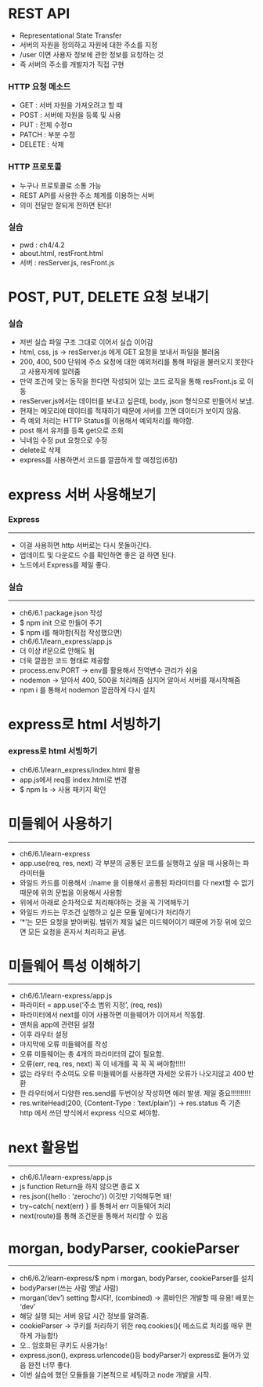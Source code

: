 # REST API

- Representational State Transfer
- 서버의 자원을 정의하고 자원에 대한 주소를 지정
- /user 이면 사용자 정보에 관한 정보를 요청하는 것
- 즉 서버의 주소를 개발자가 직접 구현

### HTTP 요청 메소드

- GET : 서버 자원을 가져오려고 할 때
- POST : 서버에 자원을 등록 및 사용
- PUT : 전체 수정ㅁ
- PATCH : 부분 수정
- DELETE : 삭제

### HTTP 프로토콜

- 누구나 프로토콜로 소통 가능
- REST API를 사용한 주소 체계를 이용하는 서버
- 의미 전달만 잘되게 전하면 된다!

### 실습

- pwd : ch4/4.2
- about.html, restFront.html
- 서버 : resServer.js, resFront.js

# POST, PUT, DELETE 요청 보내기
### 실습

- 저번 실습 파일 구조 그대로 이어서 실습 이어감
- html, css, js → resServer.js 에게 GET 요청을 보내서 파일을 불러옴
- 200, 400, 500 단위에 주소 요청에 대한 예외처리를 통해 파일을 불러오지 못한다고 사용자게에 알려줌
- 만약 조건에 맞는 동작을 한다면 작성되어 있는 코드 로직을 통해 resFront.js 로 이동
- resServer.js에서는 데이터를 보내고 싶은데, body, json 형식으로 만들어서 보냄.
- 현재는 메모리에 데이터를 적재하기 때문에 서버를 끄면 데이터가 보이지 않음.
- 즉 예외 처리는 HTTP Status를 이용해서 예외처리를 해야함.
- post 해서 유저를 등록 get으로 조회
- 닉네임 수정 put 요청으로 수정
- delete로 삭제
- express를 사용하면서 코드를 깔끔하게 할 예정임(6장)

# express 서버 사용해보기
### Express

---

- 이걸 사용하면 http 서버로는 다시 못돌아간다.
- 업데이트 및 다운로드 수를 확인하면 좋은 걸 하면 된다.
- 노드에서 Express를 제일 좋다.

### 실습

---

- ch6/6.1 package.json 작성
- $ npm init 으로 만들어 주기
- $ npm i를 해야함(직접 작성했으면)
- ch6/6.1/learn_express/app.js
- 더 이상 if문으로 안해도 됨
- 더욱 깔끔한 코드 형태로 제공함
- process.env.PORT → env를 활용해서 전역변수 관리가 쉬움
- nodemon → 알아서 400, 500을 처리해줌 심지어 알아서 서버를 재시작해줌
- npm i 를 통해서 nodemon 깔끔하게 다시 설치

# express로 html 서빙하기

### express로 html 서빙하기

- ch6/6.1/learn_express/index.html 활용
- app.js에서 req를 index.html로 변경
- $ npm ls → 사용 패키지 확인

# 미들웨어 사용하기

---

- ch6/6.1/learn-express
- app.use(req, res, next) 각 부분의 공통된 코드를 실행하고 싶을 때 사용하는 파라미터들
- 와일드 카드를 이용해서 :/name 을 이용해서 공통된 파라미터를 다 next할 수 없기 때문에 위의 문법을 이용해서 사용함
- 위에서 아래로 순차적으로 처리해야하는 것을 꼭 기억해두기
- 와일드 카드는 무조건 실행하고 싶은 모듈 밑에다가 처리하기
- ‘*’는 모든 요청을 받아버림. 범위가 제일 넓은 미드웨어이기 때문에 가장 위에 있으면 모든 요청을 혼자서 처리하고 끝냄.

# 미들웨어 특성 이해하기

---

- ch6/6.1/learn-express/app.js
- 파라미터 = app.use(‘주소 범위 지정’, (req, res))
- 파라미터에서 next를 이어 사용하면 미들웨어가 이어져서 작동함.
- 맨처음 app에 관련된 설정
- 이후 라우터 설정
- 마지막에 오류 미들웨어를 작성
- 오류 미들웨어는 총 4개의 파라미터의 값이 필요함.
- 오류(err, req, res, next) 꼭 이 네개를 꼭 꼭 꼭 써야함!!!!!
- 없는 라우터 주소여도 오류 미들웨어를 사용하면 자세한 오류가 나오지않고 400 반환
- 한 라우터에서 다양한 res.send를 두번이상 작성하면 에러 발생. 제일 중요!!!!!!!!!!
- res.writeHead(200, {Content-Type : ‘text/plain’}) → res.status 즉 기존 http 에서 쓰던 방식에서 express 식으로 써야함.

# next 활용법

---

- ch6/6.1/learn-express/app.js
- js function Return을 하지 않으면 종료 X
- res.json({hello : ‘zerocho‘}) 이것만 기억해두면 돼!
- try~catch{ next(err) } 를 통해서 err 미들웨어 처리
- next(route)를 통해 조건문을 통해서 처리할 수 있음

# morgan, bodyParser, cookieParser

---

- ch6/6.2/learn-express/$ npm i morgan, bodyParser, cookieParser를 설치
- bodyParser(쓰는 사람 옛날 사람)
- morgan(’dev’) setting 합시다!, (combined) → 콤바인은 개발할 때 유용! 배포는 ‘dev’
- 해당 실행 되는 서버 응답 시간 정보를 알려줌.
- cookieParser → 쿠키를 처리하기 위한 req.cookies(){ 메소드로 처리를 매우 편하게 가능함!}
- 오.. 암호화된 쿠키도 사용가능!
- express.json(), express.urlencode()등 bodyParser가 express로 들어가 있음 완전 너무 좋다.
- 이번 실습에 했던 모듈들을 기본적으로 세팅하고 node 개발을 시작.
